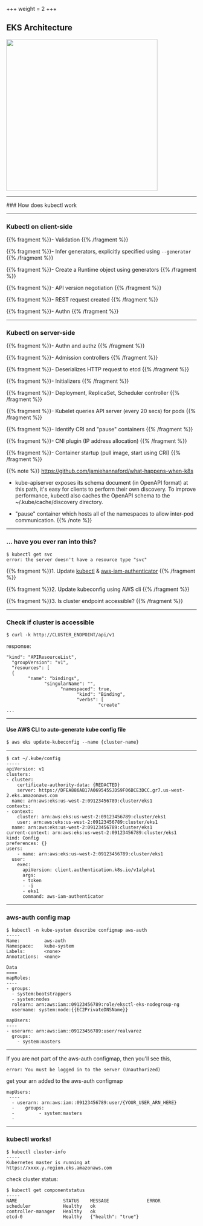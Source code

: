 +++
weight = 2
+++

<section data-noprocess>
 <h2>EKS Architecture</h2>
 <img src="https://d1.awsstatic.com/Getting%20Started/eks-project/EKS-demo-app.e7ce7b188f2662b8573b5881a6b843e09caf729a.png" height=400>
</section>

---

<section data-markdown>
### How does kubectl work
  <script>
### How does kubectl work

- kubectl communicates with the Kubernetes API server <!-- .element: class="fragment fade-in-then-semi-out" data-fragment-index="1" --> 
- uses a configuration file generally located at ~/.kube/config <!-- .element: class="fragment fade-in-then-semi-out" data-fragment-index="2" -->
- In EKS, kubectl + aws-iam-authenticator = ❤️ <!-- .element: class="fragment fade-in-then-semi-out" data-fragment-index="3" -->
  </script>
</section>

---

### Kubectl on client-side

{{% fragment %}}- Validation {{% /fragment %}}

{{% fragment %}}- Infer generators, explicitly specified using `--generator` {{% /fragment %}}

{{% fragment %}}- Create a Runtime object using generators {{% /fragment %}}

{{% fragment %}}- API version negotiation {{% /fragment %}}

{{% fragment %}}- REST request created {{% /fragment %}}

{{% fragment %}}- Authn {{% /fragment %}}

---

### Kubectl on server-side

{{% fragment %}}- Authn and authz {{% /fragment %}}

{{% fragment %}}- Admission controllers {{% /fragment %}}

{{% fragment %}}- Deserializes HTTP request to etcd {{% /fragment %}}

{{% fragment %}}- Initializers {{% /fragment %}}

{{% fragment %}}- Deployment, ReplicaSet, Scheduler controller {{% /fragment %}}

{{% fragment %}}- Kubelet queries API server (every 20 secs) for pods {{% /fragment %}}

{{% fragment %}}- Identify CRI and "pause" containers {{% /fragment %}}

{{% fragment %}}- CNI plugin (IP address allocation) {{% /fragment %}}

{{% fragment %}}- Container startup (pull image, start using CRI) {{% /fragment %}}

{{% note %}}
https://github.com/jamiehannaford/what-happens-when-k8s

- kube-apiserver exposes its schema document (in OpenAPI format) at this path, it's easy for clients to perform their own discovery. To improve performance, kubectl also caches the OpenAPI schema to the ~/.kube/cache/discovery directory.

- "pause" container which hosts all of the namespaces to allow inter-pod communication.
{{% /note %}}


---

### ... have you ever ran into this?
```
$ kubectl get svc 
error: the server doesn't have a resource type "svc"
```

{{% fragment %}}1. Update [kubectl](https://kubernetes.io/docs/tasks/tools/install-kubectl/) & [aws-iam-authenticator](https://kubernetes.io/docs/tasks/tools/install-kubectl/) {{% /fragment %}}

{{% fragment %}}2. Update kubeconfig using AWS cli  {{% /fragment %}}


{{% fragment %}}3. Is cluster endpoint accessible?  {{% /fragment %}}

---

### Check if cluster is accessible

``` 
$ curl -k http://CLUSTER_ENDPOINT/api/v1
```

response:

```
"kind": "APIResourceList",
  "groupVersion": "v1",
  "resources": [
  {
        "name": "bindings",
              "singularName": "",
                    "namespaced": true,
                          "kind": "Binding",
                          "verbs": [
                                  "create"
...                                        
```

---

#### Use AWS CLI to auto-generate kube config file
```
$ aws eks update-kubeconfig --name {cluster-name} 
```

---
```
$ cat ~/.kube/config
-----
apiVersion: v1
clusters:
- cluster:
    certificate-authority-data: {REDACTED} 
    server: https://DFEA886AB17A069545SJDS9F06BCE3DCC.gr7.us-west-2.eks.amazonaws.com
  name: arn:aws:eks:us-west-2:09123456789:cluster/eks1
contexts:
- context:
    cluster: arn:aws:eks:us-west-2:09123456789:cluster/eks1
    user: arn:aws:eks:us-west-2:09123456789:cluster/eks1
  name: arn:aws:eks:us-west-2:09123456789:cluster/eks1
current-context: arn:aws:eks:us-west-2:09123456789:cluster/eks1
kind: Config
preferences: {}
users:
	- name: arn:aws:eks:us-west-2:09123456789:cluster/eks1
  user:
    exec:
      apiVersion: client.authentication.k8s.io/v1alpha1
      args:
      - token
      - -i
      - eks1
      command: aws-iam-authenticator
```
---
### aws-auth config map
```  
$ kubectl -n kube-system describe configmap aws-auth
-----
Name:         aws-auth
Namespace:    kube-system
Labels:       <none>
Annotations:  <none>

Data
====
mapRoles:
----
- groups:
  - system:bootstrappers
  - system:nodes
  rolearn: arn:aws:iam::09123456789:role/eksctl-eks-nodegroup-ng
  username: system:node:{{EC2PrivateDNSName}}

mapUsers:
----
- userarn: arn:aws:iam::09123456789:user/realvarez
  groups:
    - system:masters

```
---

If you are not part of the aws-auth configmap, then you'll see this,
```
error: You must be logged in to the server (Unauthorized)
```

get your arn added to the aws-auth configmap

```
mapUsers:
 ----
  - userarn: arn:aws:iam::09123456789:user/{YOUR_USER_ARN_HERE}
  -    groups:
  -         - system:masters
  -          
```

---

### kubectl works!

```
$ kubectl cluster-info
-----
Kubernetes master is running at https://xxxx.y.region.eks.amazonaws.com
```

check cluster status:

``` 
$ kubectl get componentstatus 
-----
NAME                 STATUS    MESSAGE              ERROR
scheduler            Healthy   ok                   
controller-manager   Healthy   ok                   
etcd-0               Healthy   {"health": "true"}   

```
